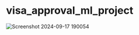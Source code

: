 # visa_approval_ml_project


![Screenshot 2024-09-17 190054](https://github.com/user-attachments/assets/307ed0c4-7a6b-4aab-b763-9db07b056629)
